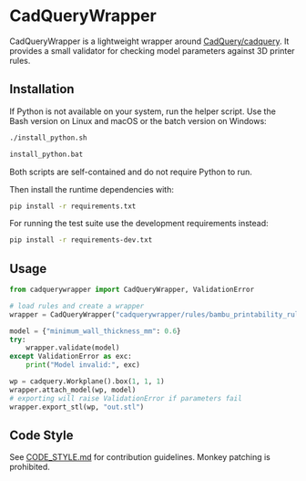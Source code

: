 # CadQueryWrapper

CadQueryWrapper is a lightweight wrapper around [CadQuery/cadquery](https://github.com/CadQuery/cadquery). It provides a small validator for checking model parameters against 3D printer rules.

## Installation

If Python is not available on your system, run the helper script. Use the
Bash version on Linux and macOS or the batch version on Windows:

```bash
./install_python.sh
```

```cmd
install_python.bat
```
Both scripts are self-contained and do not require Python to run.

Then install the runtime dependencies with:

```bash
pip install -r requirements.txt
```

For running the test suite use the development requirements instead:

```bash
pip install -r requirements-dev.txt
```

## Usage

```python
from cadquerywrapper import CadQueryWrapper, ValidationError

# load rules and create a wrapper
wrapper = CadQueryWrapper("cadquerywrapper/rules/bambu_printability_rules.json")

model = {"minimum_wall_thickness_mm": 0.6}
try:
    wrapper.validate(model)
except ValidationError as exc:
    print("Model invalid:", exc)

wp = cadquery.Workplane().box(1, 1, 1)
wrapper.attach_model(wp, model)
# exporting will raise ValidationError if parameters fail
wrapper.export_stl(wp, "out.stl")
```

## Code Style
See [CODE_STYLE.md](CODE_STYLE.md) for contribution guidelines. Monkey patching is prohibited.
